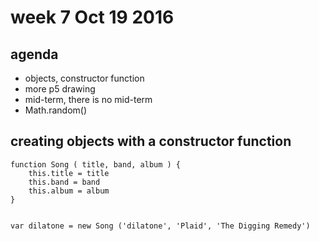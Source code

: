 # week 7 Oct 19 2016

## agenda

- objects, constructor function
- more p5 drawing
- mid-term, there is no mid-term
- Math.random()

## creating objects with a constructor function

    function Song ( title, band, album ) {
        this.title = title
        this.band = band
        this.album = album
    }


    var dilatone = new Song ('dilatone', 'Plaid', 'The Digging Remedy')
